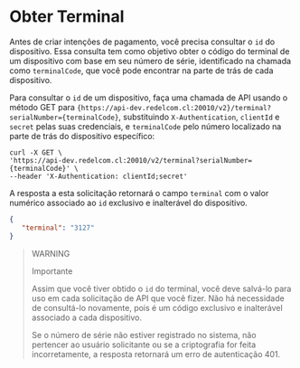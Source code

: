 # Obter Terminal

Antes de criar intenções de pagamento, você precisa consultar o `id` do dispositivo. Essa consulta tem como objetivo obter o código do terminal de um dispositivo com base em seu número de série, identificado na chamada como `terminalCode`, que você pode encontrar na parte de trás de cada dispositivo.

Para consultar o `id` de um dispositivo, faça uma chamada de API usando o método GET para `{https://api-dev.redelcom.cl:20010/v2}/terminal?serialNumber={terminalCode}`, substituindo `X-Authentication`, `clientId` e `secret` pelas suas credenciais, e `terminalCode` pelo número localizado na parte de trás do dispositivo específico:


```curl
curl -X GET \
'https://api-dev.redelcom.cl:20010/v2/terminal?serialNumber={terminalCode}' \
--header 'X-Authentication: clientId;secret'

```


A resposta a esta solicitação retornará o campo `terminal` com o valor numérico associado ao `id` exclusivo e inalterável do dispositivo.


```json
{
   "terminal": "3127"
}

```


> WARNING 
> 
> Importante 
>
> Assim que você tiver obtido o `id` do terminal, você deve salvá-lo para uso em cada solicitação de API que você fizer. Não há necessidade de consultá-lo novamente, pois é um código exclusivo e inalterável associado a cada dispositivo.
>
> Se o número de série não estiver registrado no sistema, não pertencer ao usuário solicitante ou se a criptografia for feita incorretamente, a resposta retornará um erro de autenticação 401.
